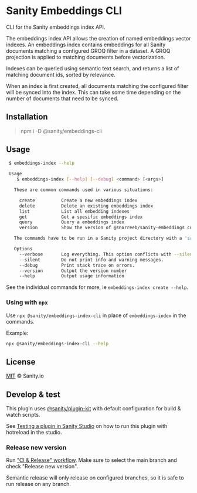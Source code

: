 # Sanity Embeddings CLI

CLI for the Sanity embeddings index API.

The embeddings index API allows the creation of named embeddings vector indexes.
An embeddings index contains embeddings for all Sanity documents matching a configured GROQ filter in a dataset.
A GROQ projection is applied to matching documents before vectorization.

Indexes can be queried using semantic text search, and returns a list of matching document ids,
sorted by relevance.

When an index is first created, all documents matching the configured filter will be synced into the index.
This can take some time depending on the number of documents that need to be synced.

## Installation

> npm i -D @sanity/embeddings-cli

## Usage

```bash
 $ embeddings-index --help
 
 Usage
    $ embeddings-index [--help] [--debug] <command> [<args>]

   These are common commands used in various situations:

     create          Create a new embeddings index
     delete          Delete an existing embeddings index
     list            List all embedding indexes
     get             Get a spesific embeddings index
     query           Query a embeddings index
     version         Show the version of @snorreeb/sanity-embeddings currently installed

   The commands have to be run in a Sanity project directory with a 'sanity.cli.(ts|js)' file.

   Options
     --verbose       Log everything. This option conflicts with --silent.
     --silent        Do not print info and warning messages.
     --debug         Print stack trace on errors.
     --version       Output the version number
     --help          Output usage information
```

See the individual commands for more, ie `embeddings-index create --help`.

### Using with `npx`

Use `npx @sanity/embeddings-index-cli` in place of `embeddings-index` in the commands.

Example:
```bash
npx @sanity/embeddings-index-cli --help
```

## License

[MIT](LICENSE) © Sanity.io



## Develop & test

This plugin uses [@sanity/plugin-kit](https://github.com/sanity-io/plugin-kit)
with default configuration for build & watch scripts.

See [Testing a plugin in Sanity Studio](https://github.com/sanity-io/plugin-kit#testing-a-plugin-in-sanity-studio)
on how to run this plugin with hotreload in the studio.

### Release new version

Run ["CI & Release" workflow](https://github.com/sanity-io/embeddings-index-cli/actions/workflows/main.yml).
Make sure to select the main branch and check "Release new version".

Semantic release will only release on configured branches, so it is safe to run release on any branch.
